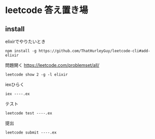 # leetcode 答え置き場

## install

elixirでやりたいとき
```
npm install -g https://github.com/ThatHurleyGuy/leetcode-cli#add-elixir
```

問題開く
https://leetcode.com/problemset/all/

```
leetcode show 2 -g -l elixir
```

iexひらく
```
iex ----.ex
```

テスト
```
leetcode test ----.ex
```

提出
```
leetcode submit ----.ex
```
